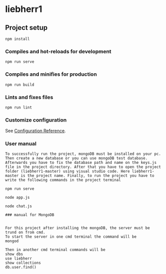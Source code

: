 # liebherr1

## Project setup
```
npm install
```

### Compiles and hot-reloads for development
```
npm run serve
```

### Compiles and minifies for production
```
npm run build
```

### Lints and fixes files
```
npm run lint
```

### Customize configuration
See [Configuration Reference](https://cli.vuejs.org/config/).

### User manual
```
To successfully run the project, mongoDB must be installed on your pc. Then create a new database or you can use mongoDB test database. Afterwards you have to fix the database path and name on the keys.js file in the project directory. After that you have to open the project folder (liebherr1-master) using visual studio code. Here liebherr1-master is the project name. Finally, to run the project you have to write the following commands in the project terminal

npm run serve

node app.js

node chat.js

### manual for MongoDB


For this project after installing the mongoDB, the server must be trund on from cmd. 
To start the server in one cmd terminal the command will be 
mongod

Then in another cmd terminal commands will be
show dbs
use liebherr
show collections
db.user.find()

```